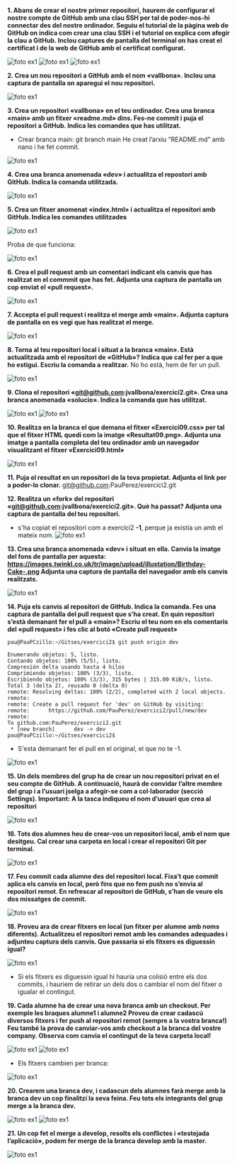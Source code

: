 **1. Abans de crear el nostre primer repositori, haurem de configurar el nostre compte de GitHub amb una clau SSH per tal de poder-nos-hi connectar des del nostre ordinador. Seguiu el tutorial de la pàgina web de GitHub on indica com crear una clau SSH i el tutorial on explica com afegir la clau a GitHub. Inclou captures de pantalla del terminal on has creat el certificat i de la web de GitHub amb el certificat configurat.**

![foto ex1](img/ex1.png)
![foto ex1](img/Ex1.2.png)
![foto ex1](img/ex1.3.png)

**2. Crea un nou repositori a GitHub amb el nom «vallbona». Inclou una captura de pantalla on aparegui el nou repositori.**

![foto ex1](img/ex2.png)

**3. Crea un repositori «vallbona» en el teu ordinador. Crea una branca «main» amb un fitxer «readme.md» dins. Fes-ne commit i puja el repositori a GitHub. Indica les comandes que has utilitzat.**
- Crear branca main: git branch main
He creat l’arxiu “README.md” amb nano i he fet commit.

![foto ex1](img/ex3.png)

**4. Crea una branca anomenada «dev» i actualitza el repostori amb GitHub. Indica la comanda utilitzada.**

![foto ex1](img/ex4.png)

**5. Crea un fitxer anomenat «index.html» i actualitza el repositori amb GitHub. Indica les comandes utilitzades**

![foto ex1](img/ex5.png)

Proba de que funciona:

![foto ex1](img/ex5.1.png)

**6. Crea el pull request amb un comentari indicant els canvis que has realitzat en el commmit que has fet. Adjunta una captura de pantalla un cop enviat el «pull request».**

![foto ex1](img/ex6.png)

**7. Accepta el pull request i realitza el merge amb «main». Adjunta captura de pantalla on es vegi que has realitzat el merge.**

![foto ex1](img/ex7.png)

**8. Torna al teu repositori local i situat a la branca «main». Està actualitzada amb el repositori de «GitHub»? Indica que cal fer per a que ho estigui. Escriu la comanda a realitzar.**
No ho està, hem de fer un pull.

![foto ex1](img/ex8.png)

**9. Clona el repositori «git@github.com:jvallbona/exercici2.git». Crea una branca anomenada «solucio». Indica la comanda que has utilitzat.**

![foto ex1](img/ex9.png)
![foto ex1](img/ex9.1.png)

**10. Realitza en la branca el que demana el fitxer «Exercici09.css» per tal que el fitxer HTML quedi com la imatge «Resultat09.png». Adjunta una imatge a pantalla completa del teu ordinador amb un navegador visualitzant el fitxer «Exercici09.html»**

![foto ex1](img/ex10.png)

**11. Puja el resultat en un repositori de la teva propietat. Adjunta el link per a poder-lo clonar.**
git@github.com:PauPerez/exercici2.git

**12. Realitza un «fork» del repositori «git@github.com:jvallbona/exercici2.git». Què ha passat? Adjunta una captura de pantalla del teu repositori.**

- s'ha copiat el repositori com a exercici2 **-1**, perque ja existía un amb el mateix nom.
![foto ex1](img/ex12.png)

**13. Crea una branca anomenada «dev» i situat en ella. Canvia la imatge del fons de pantalla per aquesta:  https://images.twinkl.co.uk/tr/image/upload/illustation/Birthday-Cake-.png Adjunta una captura de pantalla del navegador amb els canvis realitzats.**

![foto ex1](img/ex13.png)

**14. Puja els canvis al repositori de GitHub. Indica la comanda. Fes una captura de pantalla del pull request que s’ha creat. En quin repositori s’està demanant fer el pull a «main»? Escriu el teu nom en els comentaris del «pull request» i fes clic al botó «Create pull request»**
~~~
pau@PauPCzillo:~/Gitses/exercici2$ git push origin dev

Enumerando objetos: 5, listo.
Contando objetos: 100% (5/5), listo.
Compresión delta usando hasta 4 hilos
Comprimiendo objetos: 100% (3/3), listo.
Escribiendo objetos: 100% (3/3), 315 bytes | 315.00 KiB/s, listo.
Total 3 (delta 2), reusado 0 (delta 0)
remote: Resolving deltas: 100% (2/2), completed with 2 local objects.
remote: 
remote: Create a pull request for 'dev' on GitHub by visiting:
remote:      https://github.com/PauPerez/exercici2/pull/new/dev
remote: 
To github.com:PauPerez/exercici2.git
 * [new branch]      dev -> dev
pau@PauPCzillo:~/Gitses/exercici2$ 

~~~

- S'esta demanant fer el pull en el original, el que no te -1.

![foto ex1](img/ex14.png)

**15. Un dels membres del grup ha de crear un nou repositori privat en el seu compte de GitHub.
A continuació, haurà de convidar l’altre membre del grup i a l’usuari jselga a afegir-se com a col·laborador (secció Settings). 
Important: A la tasca indiqueu el nom d’usuari que crea al repositori**

![foto ex1](img/invitation.png)

**16. Tots dos alumnes heu de crear-vos un repositori local, amb el nom que desitgeu. Cal crear una carpeta en local i crear el repositori Git per terminal.**

![foto ex1](img/ex15.png)

**17.        Feu commit cada alumne des del repositori local.
       Fixa’t que commit aplica els canvis en local, però fins que no fem push no s’envia al repositori remot.
       En refrescar al repositori de GitHub, s’han de veure els dos missatges de commit.**

![foto ex1](img/ex17.png)

**18. Proveu ara de crear fitxers en local (un fitxer per alumne amb noms diferents). Actualitzeu el repositori remot amb les comandes adequades i adjunteu captura dels canvis. Que passaria si els fitxers es diguessin igual?**

![foto ex1](img/Exercici_18.png)

- Si els fitxers es diguessin igual hi hauria una colisió entre els dos commits, i hauriem de retirar un dels dos o cambiar el nom del fitxer o igualar el contingut.

**19.        Cada alumne ha de crear una nova branca amb un checkout. Per exemple les braques alumne1 i alumne2
       Proveu de crear cadascú diversos fitxers i fer push al repositori remot (sempre a la vostra branca!)
       Feu també la prova de canviar-vos amb checkout a la branca del vostre company. Observa com canvia el contingut de la teva carpeta local!**

![foto ex1](img/ex19.png)
![foto ex1](img/ex19-1.png)

- Els fitxers cambien per branca:

![foto ex1](img/ex19-2.png)

**20.        Crearem una branca dev, i cadascun dels alumnes farà merge amb la branca dev un cop finalitzi la seva feina.
       Feu tots els integrants del grup merge a la branca dev.**

![foto ex1](img/ex20.png)
![foto ex1](img/ex20-1.png)

**21.        Un cop fet el merge a develop, resolts els conflictes i «testejada l’aplicació», podem fer merge de la branca develop amb la master.**

![foto ex1](img/ex21.png)